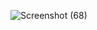 ![Screenshot (68)](https://github.com/Bole1234/javaselenium/assets/118595831/2ab570d5-5692-4f69-98fc-94bb16731355)
